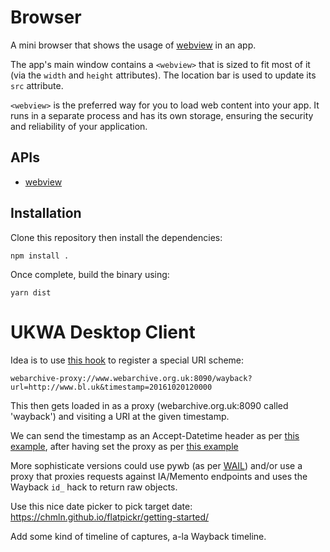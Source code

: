 # Browser

A mini browser that shows the usage of [webview](https://github.com/electron/electron/blob/master/docs/api/webview-tag.md)
in an app.

The app's main window contains a `<webview>` that is sized to fit most of it
(via the `width` and `height` attributes). The location bar is used to
update its `src` attribute.

`<webview>` is the preferred way for you to load web content into your app. It
runs in a separate process and has its own storage, ensuring the security and
reliability of your application.

## APIs

* [webview](https://github.com/electron/electron/blob/master/docs/api/webview-tag.md)

## Installation

Clone this repository then install the dependencies:

    npm install .

Once complete, build the binary using:

    yarn dist


# UKWA Desktop Client

Idea is to use [this hook](https://github.com/electron/electron/blob/master/docs/api/app.md#appsetasdefaultprotocolclientprotocol-path-args-macos-windows) to register a special URI scheme:

    webarchive-proxy://www.webarchive.org.uk:8090/wayback?url=http://www.bl.uk&timestamp=20161020120000

This then gets loaded in as a proxy (webarchive.org.uk:8090 called 'wayback') and visiting a URI at the given timestamp.

We can send the timestamp as an Accept-Datetime header as per [this example](http://stackoverflow.com/questions/35672602/how-to-set-electron-useragent), after having set the proxy as per [this example](http://stackoverflow.com/questions/37393248/how-connect-to-proxy-in-electron-webview)

More sophisticate versions could use pywb (as per [WAIL](https://github.com/N0taN3rd/wail)) and/or use a proxy that proxies requests against IA/Memento endpoints and uses the Wayback `id_` hack to return raw objects.

Use this nice date picker to pick target date: https://chmln.github.io/flatpickr/getting-started/

Add some kind of timeline of captures, a-la Wayback timeline.
